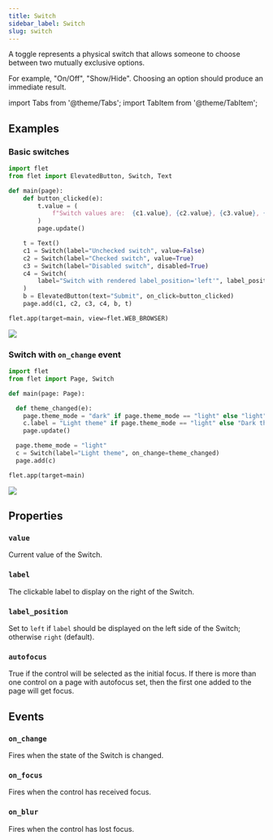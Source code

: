 ```yaml
---
title: Switch
sidebar_label: Switch
slug: switch
---
```


A toggle represents a physical switch that allows someone to choose between two mutually exclusive options.

For example, "On/Off", "Show/Hide". Choosing an option should produce an immediate result.

import Tabs from '@theme/Tabs';
import TabItem from '@theme/TabItem';

## Examples

### Basic switches

<Tabs groupId="language">
  <TabItem value="python" label="Python" default>

```python
import flet
from flet import ElevatedButton, Switch, Text

def main(page):
    def button_clicked(e):
        t.value = (
            f"Switch values are:  {c1.value}, {c2.value}, {c3.value}, {c4.value}."
        )
        page.update()

    t = Text()
    c1 = Switch(label="Unchecked switch", value=False)
    c2 = Switch(label="Checked switch", value=True)
    c3 = Switch(label="Disabled switch", disabled=True)
    c4 = Switch(
        label="Switch with rendered label_position='left'", label_position="left"
    )
    b = ElevatedButton(text="Submit", on_click=button_clicked)
    page.add(c1, c2, c3, c4, b, t)

flet.app(target=main, view=flet.WEB_BROWSER)
```
  </TabItem>
</Tabs>

<img src="/img/docs/controls/switch/basic-switch.gif" className="screenshot-30"/>

### Switch with `on_change` event

<Tabs groupId="language">
  <TabItem value="python" label="Python" default>

```python
import flet
from flet import Page, Switch

def main(page: Page):

  def theme_changed(e):
    page.theme_mode = "dark" if page.theme_mode == "light" else "light"
    c.label = "Light theme" if page.theme_mode == "light" else "Dark theme"
    page.update()

  page.theme_mode = "light"
  c = Switch(label="Light theme", on_change=theme_changed)
  page.add(c)

flet.app(target=main)
```
  </TabItem>
</Tabs>

<img src="/img/docs/controls/switch/switch-with-change-event.gif" className="screenshot-30"/>

## Properties

### `value`

Current value of the Switch.

### `label`

The clickable label to display on the right of the Switch.

### `label_position`

Set to `left` if `label` should be displayed on the left side of the Switch; otherwise `right` (default).

### `autofocus`

True if the control will be selected as the initial focus. If there is more than one control on a page with autofocus set, then the first one added to the page will get focus.

## Events

### `on_change`

Fires when the state of the Switch is changed.

### `on_focus`

Fires when the control has received focus.

### `on_blur`

Fires when the control has lost focus.